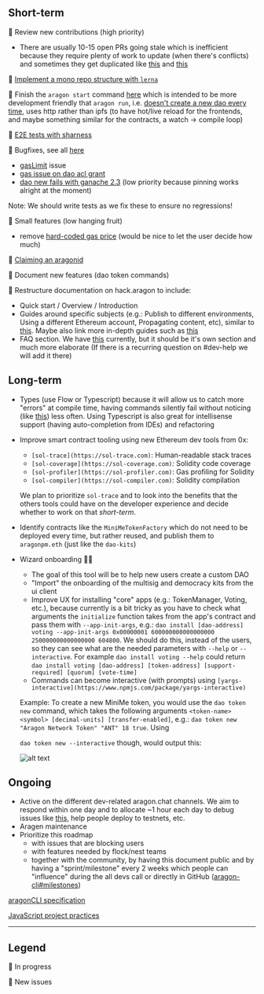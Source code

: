 ## Short-term

🚧 Review new contributions (high priority)

- There are usually 10-15 open PRs going stale which is inefficient because they require plenty of work to update (when there's conflicts) and sometimes they get duplicated like [this](https://github.com/aragon/aragon-cli/pull/254) and [this](https://github.com/aragon/aragon-cli/pull/272)

🚧 [Implement a mono repo structure with `lerna`](https://github.com/aragon/aragon-cli/pull/325) 

🚧 Finish the `aragon start` command [here](https://github.com/aragon/aragon-cli/pull/255/files) which is intended to be more development friendly that `aragon run`, i.e. [doesn't create a new dao every time](https://github.com/aragon/aragon-cli/issues/311), uses http rather than ipfs (to have hot/live reload for the frontends, and maybe something similar for the contracts, a watch → compile loop) 

👾 [E2E tests with sharness](https://github.com/aragon/aragon-cli/issues/358)

👾 Bugfixes, see all [here](https://github.com/aragon/aragon-cli/labels/bug)

- [gasLimit](https://github.com/aragon/aragon-cli/issues/346) issue
- [gas issue on dao acl grant](https://github.com/aragon/aragon-cli/issues/350)
- [dao new fails with ganache 2.3](https://github.com/aragon/aragon-cli/issues/321) (low priority because pinning works alright at the moment)

Note: We should write tests as we fix these to ensure no regressions!

👾 Small features (low hanging fruit)

- remove [hard-coded gas price](https://github.com/aragon/aragon-cli/issues/353) (would be nice to let the user decide how much)

👾 [Claiming an aragonid](https://github.com/aragon/aragon-cli/issues/347) 

👾 Document new features (dao token commands)

👾 Restructure documentation on hack.aragon to include:

- Quick start / Overview / Introduction
- Guides around specific subjects (e.g.: Publish to different environments, Using a different Ethereum account, Propagating content, etc), similar to [this](https://github.com/aragon/aragon-react-boilerplate#publish). Maybe also link more in-depth guides such as [this](https://forum.aragon.org/t/guide-custom-aragon-organization-deployment-using-the-cli/507)
- FAQ section. We have [this](https://hack.aragon.org/docs/cli-usage.html#troubleshooting-faq) currently, but it should be it's own section and much more elaborate (If there is a recurring question on #dev-help we will add it there)

## Long-term

- Types (use Flow or Typescript) because it will allow us to catch more "errors" at compile time, having commands silently fail without noticing (like [this](https://github.com/aragon/aragon-cli/pull/334#discussion_r248659171)) less often. Using Typescript is also great for intellisense support (having auto-completion from IDEs) and refactoring
- Improve smart contract tooling using new Ethereum dev tools from 0x:
    - `[sol-trace](https://sol-trace.com)`: Human-readable stack traces
    - `[sol-coverage](https://sol-coverage.com)`*:* Solidity code coverage
    - `[sol-profiler](https://sol-profiler.com)`: Gas profiling for Solidity
    - `[sol-compiler](https://sol-compiler.com)`: Solidity compilation

    We plan to prioritize `sol-trace` and to look into the benefits that the others tools could have on the developer experience and decide whether to work on that *short-term*.

- Identify contracts like the `MiniMeTokenFactory` which do not need to be deployed every time, but rather reused, and publish them to `aragonpm.eth` (just like the `dao-kits`)

- Wizard onboarding 🧙‍♂️
    - The goal of this tool will be to help new users create a custom DAO
    - "Import" the onboarding of the multisig and democracy kits from the ui client
    - Improve UX for installing "core" apps (e.g.: TokenManager, Voting, etc.), because currently is a bit tricky as you have to check what arguments the `initialize` function takes from the app's contract and pass them with `--app-init-args`, e.g.: `dao install [dao-address] voting --app-init-args 0x00000001 600000000000000000 250000000000000000 604800`. We should do this, instead of the users, so they can see what are the needed parameters with `--help`  or `--interactive`. For example `dao install voting --help` could return `dao install voting [dao-address] [token-address] [support-required] [quorum] [vote-time]`
    - Commands can become interactive (with prompts) using `[yargs-interactive](https://www.npmjs.com/package/yargs-interactive)`

    Example: To create a new MiniMe token, you would use the `dao token new` command, which takes the following arguments `<token-name> <symbol> [decimal-units] [transfer-enabled]`, e.g.: `dao token new "Aragon Network Token" "ANT" 18 true`. Using

    `dao token new --interactive` though, would output this:
    
    ![alt text](https://s3.us-west-2.amazonaws.com/secure.notion-static.com/ba2b8fd3-400b-425e-8d71-59381a0f76d8/Untitled.png?AWSAccessKeyId=ASIAT73L2G45MUQUGMXG&Expires=1549812298&Signature=jzG2sPDgeYcB9Zd9varZlqIRzF4%3D&x-amz-security-token=FQoGZXIvYXdzEB0aDKFd0gNValJVyxjuWSK3Ax0SjqEaNpRBlQtp9%2BSAGi1RNhFEpHI9dkZx%2BJA2%2BgdHr7z4IMAQRGHemmf28rttDLHuyQlvXVmNwF6OLMCl2sYyPsZCjmm2yDw5W8FSighcYlvushqFJKDTWlhMz%2Fzy3heWBDhH59obwLk3gibWiKvbyNkwtEPR2CKOIBQ1CryNgbjxqw9yyhX2JDUkQqQ7JToESHZi3xMKFvpbyS3PoQfchaC9jjZ7weDJ1xh4Db9qu7CEJm8wGohxRcIegtL56O7VUmoCZzNKnDoODZsllIqFS64HOKTOOPOyXfFkf4WDyTNZKpqihJ9xaes4Lv1WujW5rIl5vd0sO%2FPrdWKHdNvze6CbLVsLH%2FabwdM3R8FuYwuR7SQqcDZCDRxVgb7DQzFR%2F0KC%2BURzVPcsLbTp9HQYA4XmDWDYH5uIvTmVZoCVaDEnGSCka7j7Oiv%2FG7ewkv7w0U1lhAkBw%2FEBaRDSqMSyXIeuz%2Be3Qu6k6BZvQBlom%2BHMFGkYpwawkQ7iZ6pxMvmC5UjTIB84XPvmhup2khU1sSbHOSUX6fsp6Xpyqfl%2BbKW5FwbVoIItg6dyY44NykiZDqAVLLko7%2Fv64gU%3D)
    
## Ongoing

- Active on the different dev-related aragon.chat channels. We aim to respond within one day and to allocate ~1 hour each day to debug issues like [this](https://github.com/aragon/aragon-react-kit-boilerplate/issues/19), help people deploy to testnets, etc.
- Aragen maintenance
- Prioritize this roadmap
    - with issues that are blocking users
    - with features needed by flock/nest teams
    - together with the community, by having this document public and by having a "sprint/milestone" every 2 weeks which people can "influence" during the all devs call or directly in GitHub ([aragon-cli#milestones](https://github.com/aragon/aragon-cli/milestones?direction=asc&sort=due_date))

[aragonCLI specification](https://www.notion.so/0eda0bfd145b4d15b6aaa874aadf6d97)

[JavaScript project practices](https://www.notion.so/ae5c9f94e9e3432fb31ad9d997962f56)

---

## Legend

🚧 In progress

👾 New issues
